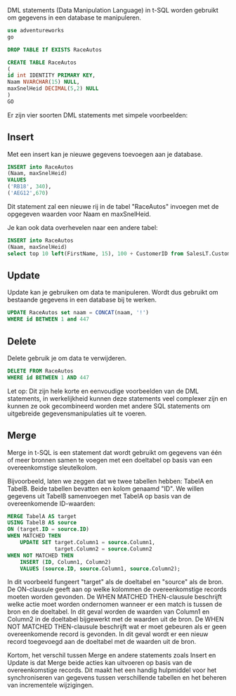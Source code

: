 DML statements (Data Manipulation Language) in t-SQL worden gebruikt om gegevens in een database te manipuleren. 

```sql
use adventureworks
go

DROP TABLE If EXISTS RaceAutos

CREATE TABLE RaceAutos
(
id int IDENTITY PRIMARY KEY,
Naam NVARCHAR(15) NULL,
maxSnelHeid DECIMAL(5,2) NULL
)
GO

```

Er zijn vier soorten DML statements met simpele voorbeelden:

## Insert

Met een insert kan je nieuwe gegevens toevoegen aan je database. 

```sql
INSERT into RaceAutos
(Naam, maxSnelHeid)
VALUES
('RB18', 340),
('AEG12',670)
```

Dit statement zal een nieuwe rij in de tabel "RaceAutos" invoegen met de opgegeven waarden voor Naam en maxSnelHeid.

Je kan ook data overhevelen naar een andere tabel:
```sql
INSERT into RaceAutos
(Naam, maxSnelHeid)
select top 10 left(FirstName, 15), 100 + CustomerID from SalesLT.Customer
```

## Update
Update kan je gebruiken om data te manipuleren. Wordt dus gebruikt om bestaande gegevens in een database bij te werken.
```sql
UPDATE RaceAutos set naam = CONCAT(naam, '!')
WHERE id BETWEEN 1 and 447
```

## Delete
Delete gebruik je om data te verwijderen. 
```sql
DELETE FROM RaceAutos
WHERE id BETWEEN 1 AND 447
```

Let op: Dit zijn hele korte en eenvoudige voorbeelden van de DML statements, in werkelijkheid kunnen deze statements veel complexer zijn en kunnen ze ook gecombineerd worden met andere SQL statements om uitgebreide gegevensmanipulaties uit te voeren.


## Merge

Merge in t-SQL is een statement dat wordt gebruikt om gegevens van één of meer bronnen samen te voegen met een doeltabel op basis van een overeenkomstige sleutelkolom.

Bijvoorbeeld, laten we zeggen dat we twee tabellen hebben: TabelA en TabelB. Beide tabellen bevatten een kolom genaamd "ID". We willen gegevens uit TabelB samenvoegen met TabelA op basis van de overeenkomende ID-waarden:

```sql
MERGE TabelA AS target
USING TabelB AS source
ON (target.ID = source.ID)
WHEN MATCHED THEN
    UPDATE SET target.Column1 = source.Column1,
               target.Column2 = source.Column2
WHEN NOT MATCHED THEN
    INSERT (ID, Column1, Column2)
    VALUES (source.ID, source.Column1, source.Column2);
```

In dit voorbeeld fungeert "target" als de doeltabel en "source" als de bron. De ON-clausule geeft aan op welke kolommen de overeenkomstige records moeten worden gevonden. De WHEN MATCHED THEN-clausule beschrijft welke actie moet worden ondernomen wanneer er een match is tussen de bron en de doeltabel. In dit geval worden de waarden van Column1 en Column2 in de doeltabel bijgewerkt met de waarden uit de bron. De WHEN NOT MATCHED THEN-clausule beschrijft wat er moet gebeuren als er geen overeenkomende record is gevonden. In dit geval wordt er een nieuw record toegevoegd aan de doeltabel met de waarden uit de bron.

Kortom, het verschil tussen Merge en andere statements zoals Insert en Update is dat Merge beide acties kan uitvoeren op basis van de overeenkomstige records. Dit maakt het een handig hulpmiddel voor het synchroniseren van gegevens tussen verschillende tabellen en het beheren van incrementele wijzigingen.